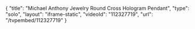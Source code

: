 {
    "title": "Michael Anthony Jewelry Round Cross Hologram Pendant",
    "type": "solo",
    "layout": "iframe-static",
    "videoId": "112327719",
    "url": "\/tvpembed\/112327719"
}